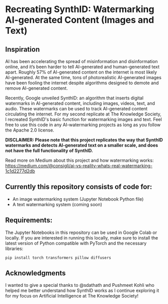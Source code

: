 # Recreating SynthID: Watermarking AI-generated Content (Images and Text)

## Inspiration

AI has been accelerating the spread of misinformation and disinformation online, and it’s been harder to tell AI-generated and human-generated text apart. Roughly 57% of AI-generated content on the internet is most likely AI-generated. At the same time, tons of photorealistic AI-generated images have been fooling the internet despite algorithms designed to demote and remove AI-generated content.

Recently, Google unveiled SynthID: an algorithm that inserts digital watermarks in AI-generated content, including images, videos, text, and audio. These watermarks can be used to track AI-generated content circulating the internet. For my second replicate at The Knowledge Society, I recreated SynthID's basic function for watermarking images and text. Feel free to use this code in any AI-watermarking projects as long as you follow the Apache 2.0 license. 

**DISCLAIMER: Please note that this project replicates the way that SynthID watermarks and detects AI-generated text on a smaller scale, and does not have the full functionality of SynthID.**

Read more on Medium about this project and how watermarking works: https://medium.com/@consigli/ai-vs-reality-whats-real-watermarking-1c1d2277d2db

## Currently this repository consists of code for:

* An image watermarking system (Jupyter Notebook Python file)
* A text watermarking system (coming soon)

## Requirements:

The Jupyter Notebooks in this repository can be used in Google Colab or locally. If you are interested in running this locally, make sure to install the latest version of Python compatible with PyTorch and the necessary libraries:

``pip install torch transformers pillow diffusers``

## Acknowledgments

I wanted to give a special thanks to @sdathath and Pushmeet Kohli who helped me better understand how SynthID works as I continue exploring it for my focus on Artificial Intelligence at The Knowledge Society!
